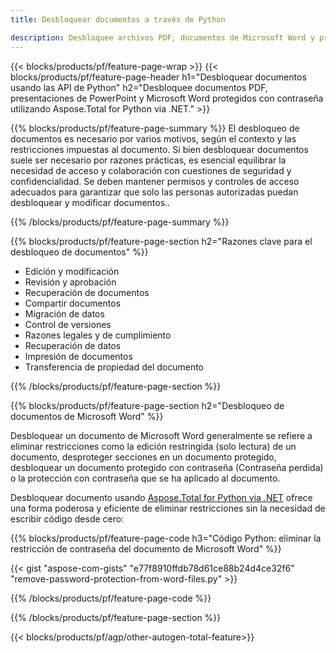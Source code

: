 ```yaml
---
title: Desbloquear documentos a través de Python 

description: Desbloquee archivos PDF, documentos de Microsoft Word y presentaciones de PowerPoint protegidos con contraseña a través de su aplicación Python.
---
```


{{< blocks/products/pf/feature-page-wrap >}}
{{< blocks/products/pf/feature-page-header h1="Desbloquear documentos usando las API de Python" h2="Desbloquee documentos PDF, presentaciones de PowerPoint y Microsoft Word protegidos con contraseña utilizando Aspose.Total for Python via .NET." >}}

{{% blocks/products/pf/feature-page-summary %}}
El desbloqueo de documentos es necesario por varios motivos, según el contexto y las restricciones impuestas al documento. Si bien desbloquear documentos suele ser necesario por razones prácticas, es esencial equilibrar la necesidad de acceso y colaboración con cuestiones de seguridad y confidencialidad. Se deben mantener permisos y controles de acceso adecuados para garantizar que solo las personas autorizadas puedan desbloquear y modificar documentos..

{{% /blocks/products/pf/feature-page-summary  %}}

{{% blocks/products/pf/feature-page-section  h2="Razones clave para el desbloqueo de documentos" %}}

- Edición y modificación 
- Revisión y aprobación 
- Recuperación de documentos 
- Compartir documentos 
- Migración de datos 
- Control de versiones 
- Razones legales y de cumplimiento 
- Recuperación de datos 
- Impresión de documentos 
- Transferencia de propiedad del documento

{{% /blocks/products/pf/feature-page-section %}}

{{% blocks/products/pf/feature-page-section  h2="Desbloqueo de documentos de Microsoft Word" %}}

Desbloquear un documento de Microsoft Word generalmente se refiere a eliminar restricciones como la edición restringida (solo lectura) de un documento, desproteger secciones en un documento protegido, desbloquear un documento protegido con contraseña (Contraseña perdida) o la protección con contraseña que se ha aplicado al documento.  <br />

Desbloquear documento usando [Aspose.Total for Python via .NET](https://products.aspose.com/total/python-net/) ofrece una forma poderosa y eficiente de eliminar restricciones sin la necesidad de escribir código desde cero:

{{% blocks/products/pf/feature-page-code h3="Código Python: eliminar la restricción de contraseña del documento de Microsoft Word" %}}

{{< gist "aspose-com-gists" "e77f8910ffdb78d61ce88b24d4ce32f6" "remove-password-protection-from-word-files.py" >}}

{{% /blocks/products/pf/feature-page-code  %}}

{{% /blocks/products/pf/feature-page-section %}}

{{< blocks/products/pf/agp/other-autogen-total-feature>}}